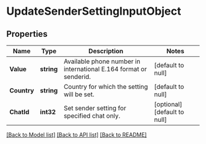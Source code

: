 # UpdateSenderSettingInputObject

## Properties
Name | Type | Description | Notes
------------ | ------------- | ------------- | -------------
**Value** | **string** | Available phone number in international E.164 format or senderid. | [default to null]
**Country** | **string** | Country for which the setting will be set. | [default to null]
**ChatId** | **int32** | Set sender setting for specified chat only. | [optional] [default to null]

[[Back to Model list]](../README.md#documentation-for-models) [[Back to API list]](../README.md#documentation-for-api-endpoints) [[Back to README]](../README.md)


